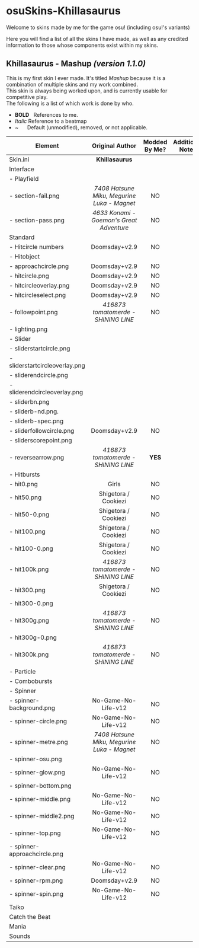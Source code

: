 # osuSkins-Khillasaurus  
Welcome to skins made by me for the game osu! (including osu!'s variants)  
  
Here you will find a list  of all the skins I have made, as well as any credited information to those whose components exist within my skins.  
## Khillasaurus - Mashup *(version 1.1.0)*
This is my first skin I ever made. It's titled *Mashup* because it is a combination of multiple skins and my
work combined.  
This skin is always being worked upon, and is currently usable for competitive play.  
The following is a list of which work is done by who.  
<span style="font-family:consolas;">
 - **BOLD**&nbsp;&nbsp;&nbsp;References to me.  
 - *Italic*&nbsp;Reference to a beatmap  
 - ~&nbsp;&nbsp;&nbsp;&nbsp;&nbsp;&nbsp;Default (unmodified), removed, or not applicable.  
</span>


| Element                           | Original Author                              | Modded By Me? | Additional Notes |  
| --------------------------------- |:--------------------------------------------:|:-------------:| ---------------- |  
| Skin.ini                          | **Khillasaurus**                             |               |                  |  
| Interface                         |                                              |               |                  |  
| - Playfield                       |                                              |               |                  |  
|   - section-fail.png              | *7408 Hatsune Miku, Megurine Luka - Magnet*  | NO            |                  |  
|   - section-pass.png              | *4633 Konami - Goemon's Great Adventure*     | NO            |                  |  
| Standard                          |                                              |               |                  |  
| - Hitcircle numbers               | Doomsday+v2.9                                | NO            |                  |  
| - Hitobject                       |                                              |               |                  |  
|   - approachcircle.png            | Doomsday+v2.9                                | NO            |                  |  
|   - hitcircle.png                 | Doomsday+v2.9                                | NO            |                  |  
|   - hitcircleoverlay.png          | Doomsday+v2.9                                | NO            |                  |  
|   - hitcircleselect.png           | Doomsday+v2.9                                | NO            |                  |  
|   - followpoint.png               | *416873 tomatomerde - SHINING LINE*          | NO            |                  |  
|   - lighting.png                  |                                              |               |                  |  
| - Slider                          |                                              |               |                  |  
|   - sliderstartcircle.png         |                                              |               |                  |  
|   - sliderstartcircleoverlay.png  |                                              |               |                  |  
|   - sliderendcircle.png           |                                              |               |                  |  
|   - sliderendcircleoverlay.png    |                                              |               |                  |  
|   - sliderbn.png                  |                                              |               |                  |  
|   - sliderb-nd.png.               |                                              |               |                  |  
|   - sliderb-spec.png              |                                              |               |                  |  
|   - sliderfollowcircle.png        | Doomsday+v2.9                                | NO            |                  |  
|   - sliderscorepoint.png          |                                              |               |                  |  
|   - reversearrow.png              | *416873 tomatomerde - SHINING LINE*          | **YES**       |                  |  
| - Hitbursts                       |                                              |               |                  |  
|   - hit0.png                      | Girls                                        | NO            |                  |  
|   - hit50.png                     | Shigetora / Cookiezi                         | NO            |                  |  
|   - hit50-0.png                   | Shigetora / Cookiezi                         | NO            |                  |  
|   - hit100.png                    | Shigetora / Cookiezi                         | NO            |                  |  
|   - hit100-0.png                  | Shigetora / Cookiezi                         | NO            |                  |  
|   - hit100k.png                   | *416873 tomatomerde - SHINING LINE*          | NO            |                  |  
|   - hit300.png                    | Shigetora / Cookiezi                         | NO            |                  |  
|   - hit300-0.png                  |                                              |               |                  |  
|   - hit300g.png                   | *416873 tomatomerde - SHINING LINE*          | NO            |                  |  
|   - hit300g-0.png                 |                                              |               |                  |  
|   - hit300k.png                   | *416873 tomatomerde - SHINING LINE*          | NO            |                  |  
| - Particle                        |                                              |               |                  |  
| - Combobursts                     |                                              |               |                  |  
| - Spinner                         |                                              |               |                  |  
|   - spinner-background.png        | No-Game-No-Life-v12                          | NO            |                  |  
|   - spinner-circle.png            | No-Game-No-Life-v12                          | NO            |                  |  
|   - spinner-metre.png             | *7408 Hatsune Miku, Megurine Luka - Magnet*  | NO            |                  |  
|   - spinner-osu.png               |                                              |               |                  |  
|   - spinner-glow.png              | No-Game-No-Life-v12                          | NO            |                  |  
|   - spinner-bottom.png            |                                              |               |                  |  
|   - spinner-middle.png            | No-Game-No-Life-v12                          | NO            |                  |  
|   - spinner-middle2.png           | No-Game-No-Life-v12                          | NO            |                  |  
|   - spinner-top.png               | No-Game-No-Life-v12                          | NO            |                  |  
|   - spinner-approachcircle.png    |                                              |               |                  |  
|   - spinner-clear.png             | No-Game-No-Life-v12                          | NO            |                  |  
|   - spinner-rpm.png               | Doomsday+v2.9                                | NO            |                  |  
|   - spinner-spin.png              | No-Game-No-Life-v12                          | NO            |                  |  
| Taiko                             |                                              |               |                  |  
| Catch the Beat                    |                                              |               |                  |  
| Mania                             |                                              |               |                  |  
| Sounds                            |                                              |               |                  |  
